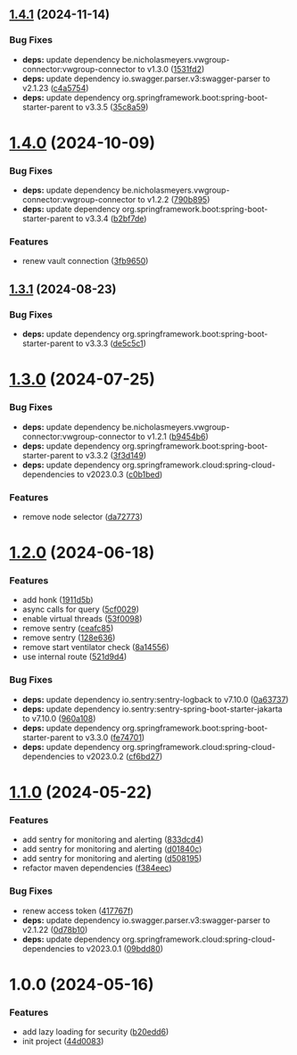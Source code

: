## [1.4.1](https://github.com/nicholasM95/skoda-google-action/compare/v1.4.0...v1.4.1) (2024-11-14)


### Bug Fixes

* **deps:** update dependency be.nicholasmeyers.vwgroup-connector:vwgroup-connector to v1.3.0 ([1531fd2](https://github.com/nicholasM95/skoda-google-action/commit/1531fd27ed78d134c2b60b43bfba6241f62af5f9))
* **deps:** update dependency io.swagger.parser.v3:swagger-parser to v2.1.23 ([c4a5754](https://github.com/nicholasM95/skoda-google-action/commit/c4a57541db73cefd40af56586743875f81feec47))
* **deps:** update dependency org.springframework.boot:spring-boot-starter-parent to v3.3.5 ([35c8a59](https://github.com/nicholasM95/skoda-google-action/commit/35c8a591e00a93f15ffbb9c73c39141859b6e2e2))

# [1.4.0](https://github.com/nicholasM95/skoda-google-action/compare/v1.3.1...v1.4.0) (2024-10-09)


### Bug Fixes

* **deps:** update dependency be.nicholasmeyers.vwgroup-connector:vwgroup-connector to v1.2.2 ([790b895](https://github.com/nicholasM95/skoda-google-action/commit/790b8958f248e6de0e99447b804904234a5e7ebd))
* **deps:** update dependency org.springframework.boot:spring-boot-starter-parent to v3.3.4 ([b2bf7de](https://github.com/nicholasM95/skoda-google-action/commit/b2bf7de0716ea6ad26586a8dffc0b1eb5362488d))


### Features

* renew vault connection ([3fb9650](https://github.com/nicholasM95/skoda-google-action/commit/3fb9650ce292bc08ee43762778d6e4d6272faf21))

## [1.3.1](https://github.com/nicholasM95/skoda-google-action/compare/v1.3.0...v1.3.1) (2024-08-23)


### Bug Fixes

* **deps:** update dependency org.springframework.boot:spring-boot-starter-parent to v3.3.3 ([de5c5c1](https://github.com/nicholasM95/skoda-google-action/commit/de5c5c1e5ac4655426a1b0aaf6b5dcc676472ae1))

# [1.3.0](https://github.com/nicholasM95/skoda-google-action/compare/v1.2.0...v1.3.0) (2024-07-25)


### Bug Fixes

* **deps:** update dependency be.nicholasmeyers.vwgroup-connector:vwgroup-connector to v1.2.1 ([b9454b6](https://github.com/nicholasM95/skoda-google-action/commit/b9454b607044034e124fe321fbc8582595f78842))
* **deps:** update dependency org.springframework.boot:spring-boot-starter-parent to v3.3.2 ([3f3d149](https://github.com/nicholasM95/skoda-google-action/commit/3f3d1493186daad872d339aefae97adb0346f08b))
* **deps:** update dependency org.springframework.cloud:spring-cloud-dependencies to v2023.0.3 ([c0b1bed](https://github.com/nicholasM95/skoda-google-action/commit/c0b1bedbffd98f9fdc6576c700342631b0f088ca))


### Features

* remove node selector ([da72773](https://github.com/nicholasM95/skoda-google-action/commit/da72773c6af51553b6ae834b99462c52234cc65e))

# [1.2.0](https://github.com/nicholasM95/skoda-google-action/compare/v1.1.0...v1.2.0) (2024-06-18)


### Features

* add honk ([1911d5b](https://github.com/nicholasM95/skoda-google-action/commit/1911d5b7934ecd4efc624565016bb69ebd59a465))
* async calls for query ([5cf0029](https://github.com/nicholasM95/skoda-google-action/commit/5cf00291e5280e181c58357c9135fc2f05a0dbd2))
* enable virtual threads ([53f0098](https://github.com/nicholasM95/skoda-google-action/commit/53f00987409b5cc1deee68a96bfa6099e2ce92d1))
* remove sentry ([ceafc85](https://github.com/nicholasM95/skoda-google-action/commit/ceafc85038a52d5ed358eaa73e0825094ce0d444))
* remove sentry ([128e636](https://github.com/nicholasM95/skoda-google-action/commit/128e63693247e8cad7d368f5a33c49ca6873eb1b))
* remove start ventilator check ([8a14556](https://github.com/nicholasM95/skoda-google-action/commit/8a145560be1aa9404132a52d6bad9dd59a7fe718))
* use internal route ([521d9d4](https://github.com/nicholasM95/skoda-google-action/commit/521d9d4c42967fa5e8e6ec07b8b64295a8dd6305))


### Bug Fixes

* **deps:** update dependency io.sentry:sentry-logback to v7.10.0 ([0a63737](https://github.com/nicholasM95/skoda-google-action/commit/0a63737f45c45d3c5e9ea032c662106c9025e87d))
* **deps:** update dependency io.sentry:sentry-spring-boot-starter-jakarta to v7.10.0 ([960a108](https://github.com/nicholasM95/skoda-google-action/commit/960a1081acac71a76eed5c4f557810ed3a22dd2b))
* **deps:** update dependency org.springframework.boot:spring-boot-starter-parent to v3.3.0 ([fe74701](https://github.com/nicholasM95/skoda-google-action/commit/fe7470119d5de188e9a2cec7c648e2cb22818587))
* **deps:** update dependency org.springframework.cloud:spring-cloud-dependencies to v2023.0.2 ([cf6bd27](https://github.com/nicholasM95/skoda-google-action/commit/cf6bd2737b49ece1be9550913a43a79aca9ce01c))

# [1.1.0](https://github.com/nicholasM95/skoda-google-action/compare/v1.0.0...v1.1.0) (2024-05-22)


### Features

* add sentry for monitoring and alerting ([833dcd4](https://github.com/nicholasM95/skoda-google-action/commit/833dcd429b52938ef416516a66ee54305f37d68b))
* add sentry for monitoring and alerting ([d01840c](https://github.com/nicholasM95/skoda-google-action/commit/d01840ca2871e96af485d3032f8d70f41cd489e4))
* add sentry for monitoring and alerting ([d508195](https://github.com/nicholasM95/skoda-google-action/commit/d5081956d35a4e31964395b984273226b6212a6f))
* refactor maven dependencies ([f384eec](https://github.com/nicholasM95/skoda-google-action/commit/f384eec15bb9666d11aac7db1aa06e66302580fe))


### Bug Fixes

* renew access token ([417767f](https://github.com/nicholasM95/skoda-google-action/commit/417767fae70e40b3763255b79cbf70e4dcc9cfdc))
* **deps:** update dependency io.swagger.parser.v3:swagger-parser to v2.1.22 ([0d78b10](https://github.com/nicholasM95/skoda-google-action/commit/0d78b10c1a3a383af549b55d4cc6253d5483d8e8))
* **deps:** update dependency org.springframework.cloud:spring-cloud-dependencies to v2023.0.1 ([09bdd80](https://github.com/nicholasM95/skoda-google-action/commit/09bdd80822f498354be395d8f44163a4560e8420))

# 1.0.0 (2024-05-16)


### Features

* add lazy loading for security ([b20edd6](https://github.com/nicholasM95/skoda-google-action/commit/b20edd6c07f7cbc4ac416a18f2abe7a806a8f05a))
* init project ([44d0083](https://github.com/nicholasM95/skoda-google-action/commit/44d00834bd040305818db1f380e3f619fbc6cd01))
